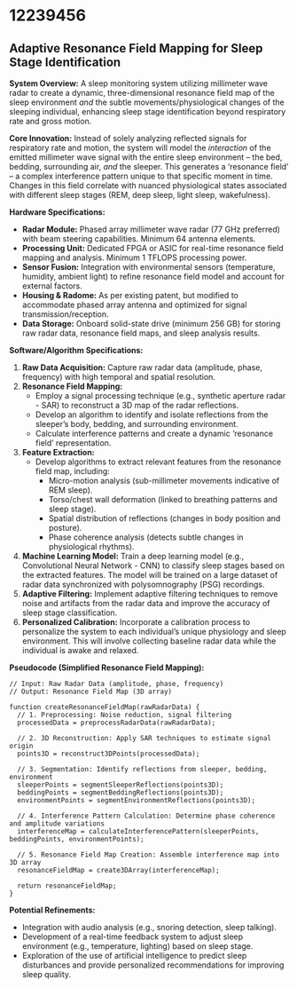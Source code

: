 # 12239456

## Adaptive Resonance Field Mapping for Sleep Stage Identification

**System Overview:** A sleep monitoring system utilizing millimeter wave radar to create a dynamic, three-dimensional resonance field map of the sleep environment *and* the subtle movements/physiological changes of the sleeping individual, enhancing sleep stage identification beyond respiratory rate and gross motion.

**Core Innovation:** Instead of solely analyzing reflected signals for respiratory rate and motion, the system will model the *interaction* of the emitted millimeter wave signal with the entire sleep environment – the bed, bedding, surrounding air, *and* the sleeper. This generates a ‘resonance field’ – a complex interference pattern unique to that specific moment in time. Changes in this field correlate with nuanced physiological states associated with different sleep stages (REM, deep sleep, light sleep, wakefulness).

**Hardware Specifications:**

*   **Radar Module:** Phased array millimeter wave radar (77 GHz preferred) with beam steering capabilities. Minimum 64 antenna elements.
*   **Processing Unit:** Dedicated FPGA or ASIC for real-time resonance field mapping and analysis. Minimum 1 TFLOPS processing power.
*   **Sensor Fusion:** Integration with environmental sensors (temperature, humidity, ambient light) to refine resonance field model and account for external factors.
*   **Housing & Radome:** As per existing patent, but modified to accommodate phased array antenna and optimized for signal transmission/reception.
*   **Data Storage:** Onboard solid-state drive (minimum 256 GB) for storing raw radar data, resonance field maps, and sleep analysis results.

**Software/Algorithm Specifications:**

1.  **Raw Data Acquisition:** Capture raw radar data (amplitude, phase, frequency) with high temporal and spatial resolution.
2.  **Resonance Field Mapping:**
    *   Employ a signal processing technique (e.g., synthetic aperture radar - SAR) to reconstruct a 3D map of the radar reflections.
    *   Develop an algorithm to identify and isolate reflections from the sleeper’s body, bedding, and surrounding environment.
    *   Calculate interference patterns and create a dynamic ‘resonance field’ representation.
3.  **Feature Extraction:**
    *   Develop algorithms to extract relevant features from the resonance field map, including:
        *   Micro-motion analysis (sub-millimeter movements indicative of REM sleep).
        *   Torso/chest wall deformation (linked to breathing patterns and sleep stage).
        *   Spatial distribution of reflections (changes in body position and posture).
        *   Phase coherence analysis (detects subtle changes in physiological rhythms).
4.  **Machine Learning Model:** Train a deep learning model (e.g., Convolutional Neural Network - CNN) to classify sleep stages based on the extracted features. The model will be trained on a large dataset of radar data synchronized with polysomnography (PSG) recordings.
5.  **Adaptive Filtering:** Implement adaptive filtering techniques to remove noise and artifacts from the radar data and improve the accuracy of sleep stage classification.
6.  **Personalized Calibration:** Incorporate a calibration process to personalize the system to each individual’s unique physiology and sleep environment. This will involve collecting baseline radar data while the individual is awake and relaxed.

**Pseudocode (Simplified Resonance Field Mapping):**

```
// Input: Raw Radar Data (amplitude, phase, frequency)
// Output: Resonance Field Map (3D array)

function createResonanceFieldMap(rawRadarData) {
  // 1. Preprocessing: Noise reduction, signal filtering
  processedData = preprocessRadarData(rawRadarData);

  // 2. 3D Reconstruction: Apply SAR techniques to estimate signal origin
  points3D = reconstruct3DPoints(processedData);

  // 3. Segmentation: Identify reflections from sleeper, bedding, environment
  sleeperPoints = segmentSleeperReflections(points3D);
  beddingPoints = segmentBeddingReflections(points3D);
  environmentPoints = segmentEnvironmentReflections(points3D);

  // 4. Interference Pattern Calculation: Determine phase coherence and amplitude variations
  interferenceMap = calculateInterferencePattern(sleeperPoints, beddingPoints, environmentPoints);

  // 5. Resonance Field Map Creation: Assemble interference map into 3D array
  resonanceFieldMap = create3DArray(interferenceMap);

  return resonanceFieldMap;
}
```

**Potential Refinements:**

*   Integration with audio analysis (e.g., snoring detection, sleep talking).
*   Development of a real-time feedback system to adjust sleep environment (e.g., temperature, lighting) based on sleep stage.
*   Exploration of the use of artificial intelligence to predict sleep disturbances and provide personalized recommendations for improving sleep quality.